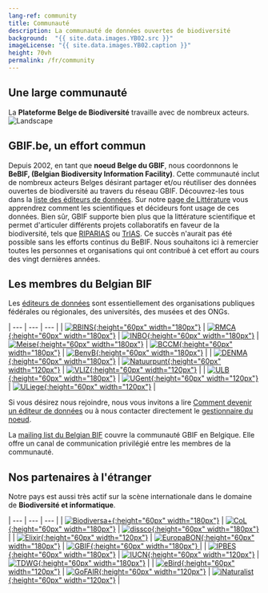 ```yaml
---
lang-ref: community
title: Communauté
description: La communauté de données ouvertes de biodiversité
background:  "{{ site.data.images.YB02.src }}"
imageLicense: "{{ site.data.images.YB02.caption }}"
height: 70vh
permalink: /fr/community
---
```


## Une large communauté

La **Plateforme Belge de Biodiversité** travaille avec de nombreux acteurs.
![Landscape](/assets/images/placeholders/landscape.png)

## GBIF.be, un effort commun

Depuis 2002, en tant que **noeud Belge du GBIF**, nous coordonnons
le **BeBIF, (Belgian Biodiversity Information Facility)**. Cette communauté inclut de nombreux acteurs Belges désirant partager et/ou réutiliser des données ouvertes de biodiversité au travers du réseau GBIF.
Découvrez-les tous dans la [liste des éditeurs de données](/fr/publisher/search).
Sur notre [page de Littérature](/fr/literature/search) vous apprendrez comment les scientifiques et décideurs font usage de ces données. Bien sûr, GBIF supporte bien plus que la littérature scientifique et permet d'articuler différents projets collaboratifs en faveur de la biodiversité, tels que [RIPARIAS](https://www.riparias.be/) ou [TrIAS](https://www.biodiversity.be/3610).
Ce succès n'aurait pas été possible sans les efforts continus du BeBIF.
Nous souhaitons ici à remercier toutes les personnes et organisations qui ont contribué à cet effort au cours des vingt dernières années.

## Les membres du Belgian BIF

Les [éditeurs de données](/fr/publisher/search) sont essentiellement des organisations publiques fédérales ou régionales, des universités, des musées et des ONGs.

| --- | --- | --- |
| [![RBINS](/assets/images/logos/RBINS.png){:height="60px" width="180px"}](https://www.naturalsciences.be/en) | [![RMCA](/assets/images/logos/RMCA.jpg){:height="60px" width="180px"}](https://www.africamuseum.be/en) | [![INBO](/assets/images/logos/INBO.png){:height="60px" width="180px"}](https://www.vlaanderen.be/inbo/home/)
| [![Meise](/assets/images/logos/Meise.jpg){:height="60px" width="180px"}](https://www.plantentuinmeise.be/en/) | [![BCCM](/assets/images/logos/BCCM.png){:height="60px" width="180px"}](https://bccm.belspo.be/) | [![BenvB](/assets/images/logos/benvb.png){:height="60px" width="180px"}](https://environment.brussels/) |
| [![DENMA](/assets/images/logos/DEMNA.png){:height="60px" width="180px"}](http://environnement.wallonie.be/administration/demna.htm) | [![Natuurpunt](/assets/images/logos/natuurpunt.jpg){:height="60px" width="120px"}](https://www.natuurpunt.be/) | [![VLIZ](/assets/images/logos/VLIZ.jpg){:height="60px" width="120px"}](https://www.vliz.be/en) |
| [![ULB](/assets/images/logos/ULB.png){:height="60px" width="180px"}](https://www.ulb.be/en) | [![UGent](/assets/images/logos/UGent.png){:height="60px" width="120px"}](https://www.ugent.be/en) | [![ULiege](/assets/images/logos/ULiege.png){:height="60px" width="120px"}](https://www.uliege.be/en) |

Si vous désirez nous rejoindre, nous vous invitons a lire [Comment devenir un éditeur de données](https://www.gbif.org/become-a-publisher) ou à nous contacter directement le [gestionnaire du noeud](mailto:gbif@biodiversity.be).

La [mailing list du Belgian BIF](https://mailman.biodiversity.be/mailman/listinfo/belgianbif) couvre la communauté GBIF en Belgique. Elle offre un canal de communication privilégié entre les membres de la communauté.

## Nos partenaires à l'étranger

Notre pays est aussi très actif sur la scène internationale dans le domaine de **Biodiversité et informatique**.

| --- | --- | --- |
| [![Biodiversa+](/assets/images/logos/biodiversa+.png){:height="60px" width="180px"}](https://www.biodiversa.eu/) | [![CoL](/assets/images/logos/CoL.jpg){:height="60px" width="180px"}](https://www.catalogueoflife.org/) | [![dissco](/assets/images/logos/dissco.png){:height="60px" width="180px"}](https://www.dissco.eu/) |
| [![Elixir](/assets/images/logos/Elixir.png){:height="60px" width="120px"}](https://elixir-europe.org/) | [![EuropaBON](/assets/images/logos/europabon.jpg){:height="60px" width="180px"}](https://europabon.org/) | [![GBIF](/assets/images/logos/GBIF-2015.png){:height="60px" width="180px"} ](https://www.gbif.org) |
| [![IPBES](/assets/images/logos/IPBES.jpg){:height="60px" width="180px"}](https://www.ipbes.net/) | [![IUCN](/assets/images/logos/IUCN.svg){:height="60px" width="120px"}](https://www.iucn.org/) | [![TDWG](/assets/images/logos/tdwg.svg){:height="60px" width="180px"}](https://www.tdwg.org/) |
| [![eBird](/assets/images/logos/eBird.png){:height="60px" width="120px"}](https://ebird.org/home) | [![GoFAIR](/assets/images/logos/GOFAIR.png){:height="60px" width="120px"}](https://www.go-fair.org/fair-principles/) | [![iNaturalist](/assets/images/logos/iNaturalist.png){:height="60px" width="120px"}](https://www.inaturalist.org) |
